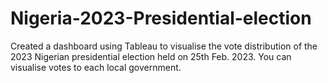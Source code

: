 # Nigeria-2023-Presidential-election
Created a dashboard using Tableau to visualise the vote distribution of the 2023 Nigerian presidential election held on 25th Feb. 2023. You can visualise votes to each local government.
